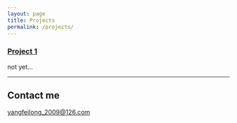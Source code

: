 ```yaml
---
layout: page
title: Projects
permalink: /projects/
---
```


### [Project 1](https://github.com/yangfeiffei)
not yet...

***


## Contact me

[yangfeilong_2009@126.com](mailto:yangfeilong_2009@126.com)
